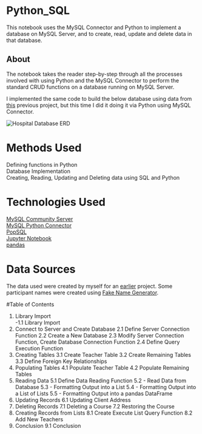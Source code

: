 # Python_SQL
This notebook uses the MySQL Connector and Python to implement a database on MySQL Server, and to create, read, update and delete data in that database.
## About
The notebook takes the reader step-by-step through all the processes involved with using Python and the MySQL Connector to perform the standard CRUD functions on a database running on MySQL Server.

I implemented the same code to build the below database using data from [this](https://github.com/jessicahoganma/SQL_hospital_Project) previous project, but this time I did it doing it via Python using MySQL Connector.

![Hospital Database ERD](https://user-images.githubusercontent.com/98434176/159106140-f85d0a51-3298-4388-8af9-cb4470ec8503.png)



# Methods Used
Defining functions in Python  
Database Implementation  
Creating, Reading, Updating and Deleting data using SQL and Python  
# Technologies Used
[MySQL Community Server](https://dev.mysql.com/downloads/mysql/)  
[MySQL Python Connector](https://dev.mysql.com/doc/connector-python/en/)  
[PopSQL](https://popsql.com/)  
[Jupyter Notebook](https://jupyter.org/)  
[pandas](https://pandas.pydata.org/)  
# Data Sources
The data used were created by myself for an [earlier](https://github.com/jessicahoganma/SQL_hospital_Project) project. Some participant names were created using [Fake Name Generator](https://www.fakenamegenerator.com/gen-random-us-us.php).

#Table of Contents
1. Library Import  
-1.1 Library Import  
2. Connect to Server and Create Database
2.1 Define Server Connection Function
2.2 Create a New Database
2.3 Modify Server Connection Function, Create Database Connection Function
2.4 Define Query Execution Function
3. Creating Tables
3.1 Create Teacher Table
3.2 Create Remaining Tables
3.3 Define Foreign Key Relationships
4. Populating Tables
4.1 Populate Teacher Table
4.2 Populate Remaining Tables
5. Reading Data
5.1 Define Data Reading Function
5.2 - Read Data from Database
5.3 - Formatting Output into a List
5.4 - Formatting Output into a List of Lists
5.5 - Formatting Output into a pandas DataFrame
6. Updating Records
6.1 Updating Client Address
7. Deleting Records
7.1 Deleting a Course
7.2 Restoring the Course
8. Creating Records from Lists
8.1 Create Execute List Query Function
8.2 Add New Teachers
9. Conclusion
9.1 Conclusion
